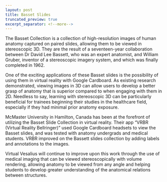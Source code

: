 ```yaml
---
layout: post
title: Basset Slides
truncated_preview: true
excerpt_separator: <!--more-->
---
```



The Basset Collection is a collection of high-resolution images of human anatomy captured on paired slides, allowing them to be viewed in stereoscopic 3D. They are the result of a seventeen-year collaboration between Dr David Lee Bassett, who was an expert anatomist, and William Gruber, inventor of a stereoscopic imagery system, and which was finally completed in 1962.

One of the exciting applications of these Basset slides is the possibility of using them in virtual reality with Google Cardboard. As existing research demonstrated, viewing images in 3D can allow users to develop a better grasp of anatomy that is superior compared to when engaging with them in 2D. Needless to say, learning with stereoscopic 3D can be particularly beneficial for trainees beginning their studies in the healthcare field, especially if they had minimal prior anatomy exposure.

McMaster University in Hamilton, Canada has been at the forefront of utilizing the Basset Slide Collection in virtual reality. Their app “VRBR (Virtual Reality Bellringer)” used Google Cardboard headsets to view the Basset slides, and was tested with anatomy undergrads and medical students. VRBR improved on the Bassett slides collection by adding labels and annotations to the images.

Virtual Vesalius will continue to improve upon this work through the use of medical imaging that can be viewed stereoscopically with volume rendering, allowing anatomy to be viewed from any angle and helping students to develop greater understanding of the anatomical relations between structures.
